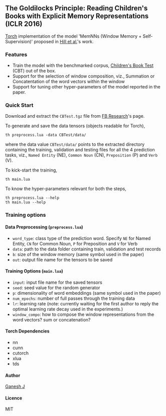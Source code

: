 ## The Goldilocks Principle: Reading Children's Books with Explicit Memory Representations (ICLR 2016)

[Torch](http://torch.ch) implementation of the model 'MemNNs (Window Memory + Self-Supervision)' proposed in [Hill et al.](http://arxiv.org/abs/1511.02301)'s work.

### Features

* Train the model with the benchmarked corpus, [Children's Book Test](https://research.facebook.com/research/babi/) (CBT) out of the box.
* Support for the selection of window composition, viz., Summation or Concatentation of the word vectors within the window
* Support for tuning other hyper-parameters of the model reported in the paper.

### Quick Start

Download and extract the `CBTest.tgz` file from [FB Research](https://research.facebook.com/research/babi/)'s page.

To generate and save the data tensors (objects readable for Torch),

```
th preprocess.lua -data CBTest/data/
```

where the data value `CBTest/data/` points to the extracted directory containing the training, validation and testing files for all the 4 prediction tasks, viz., `Named Entity` (NE), `Common Noun` (CN), `Preposition` (P) and `Verb` (V).

To kick-start the training,

```
th main.lua
```

To know the hyper-parameters relevant for both the steps,

```
th preprocess.lua --help
th main.lua --help
```

### Training options

#### Data Preprocessing (`preprocess.lua`)

* `word_type`: class type of the prediction word. Specify `NE` for Named Entity, `CN` for Common Noun, `P` for Preposition and `V` for Verb
* `data`: path to the data folder containing train, validation and test records
* `b`: size of the window memory (same symbol used in the paper)
* `out`: output file name for the tensors to be saved

#### Training Options (`main.lua`)

* `input`: input file name for the saved tensors
* `seed`: seed value for the random generator
* `p`: dimensionality of word embeddings (same symbol used in the paper)
* `num_epochs`: number of full passes through the training data
* `lr`: learning rate (note: currently waiting for the first author to reply the optimal learning rate decay used in the experiments.)
* `window_compo`: how to compose the window representations from the word vectors? sum or concatenation?

#### Torch Dependencies
* nn
* cunn
* cutorch
* xlua
* tds

#### Author
[Ganesh J](https://researchweb.iiit.ac.in/~ganesh.j/)

#### Licence
MIT
